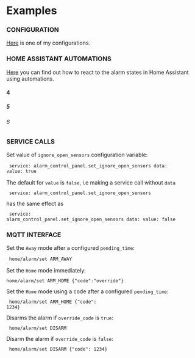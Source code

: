 # Examples

### CONFIGURATION
[Here](examples/my_bwalarm.yaml) is one of my configurations.

### HOME ASSISTANT AUTOMATIONS
[Here](examples/automations.yaml) you can find out how to react to the alarm states in Home Assistant using automations.  
#### 4
##### 5
###### 6
### SERVICE CALLS  
Set value of `ignore_open_sensors` configuration variable:
<code><pre>
    service: alarm\_control\_panel.set\_ignore\_open\_sensors
    data:
      value: true
</pre></code>
The default for `value` is `false`, i.e making a service call without `data`
<code><pre>
    service: alarm\_control\_panel.set\_ignore\_open\_sensors
</pre></code>
has the same effect as
<code><pre>
    service: alarm\_control\_panel.set\_ignore\_open\_sensors
    data:
     value: false
</pre></code>

### MQTT INTERFACE
Set the `Away` mode after a configured `pending_time`:
<code><pre>
  home/alarm/set ARM\_AWAY
</pre></code>
Set the `Home` mode immediately:
<code><pre>
  home/alarm/set ARM\_HOME {"code":"override"}
</pre></code>
Set the `Home` mode using a code after a configured `pending_time`:
<code><pre>
  home/alarm/set ARM\_HOME {"code": 1234}
</pre></code>
Disarms the alarm if `override_code` is `true`:
<code><pre>
  home/alarm/set DISARM
</pre></code>
Disarm the alarm if `override_code` is `false`:
<code><pre>
  home/alarm/set DISARM {"code": 1234}
</pre></code>
